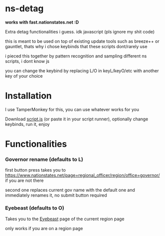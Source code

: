 # ns-detag
**works with fast.nationstates.net :D**

Extra detag functionalities i guess. idk javascript (pls ignore my shit code)

this is meant to be used on top of existing update tools such as breeze++ or gauntlet, thats why i chose keybinds that these scripts dont/rarely use

i pieced this together by pattern recognition and sampling different ns scripts, i dont know js

you can change the keybind by replacing L/O in keyL/keyO/etc with another key of your choice

# Installation
I use TamperMonkey for this, you can use whatever works for you

Download [script.js](https://github.com/ducky4life/ns-detag/raw/main/script.js) (or paste it in your script runner), optionally change keybinds, run it, enjoy

# Functionalities

### Governor rename (defaults to L)

first button press takes you to https://www.nationstates.net/page=regional_officer/region/office=governor/ if you are not there
 
second one replaces current gov name with the default one and immediately renames it, no submit button required

### Eyebeast (defaults to O)

Takes you to the [Eyebeast](https://eyebeast.calref.ca) page of the current region page

only works if you are on a region page
